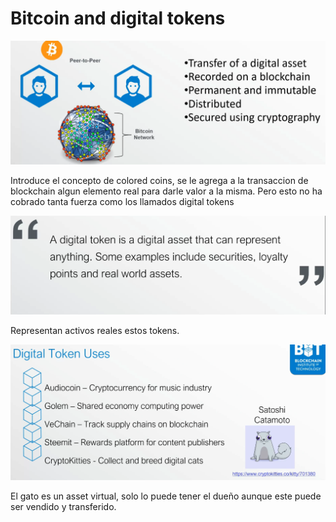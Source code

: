 # Bitcoin and digital tokens

![](../../.gitbook/assets/imagen%20%28320%29.png)

Introduce el concepto de colored coins, se le agrega a la transaccion de blockchain algun elemento real para darle valor a la misma. Pero esto no ha cobrado tanta fuerza como los llamados digital tokens

![](../../.gitbook/assets/imagen%20%28319%29.png)

Representan activos reales estos tokens.

![](../../.gitbook/assets/imagen%20%28321%29.png)

El gato es un asset virtual, solo lo puede tener el dueño aunque este puede ser vendido y transferido.

